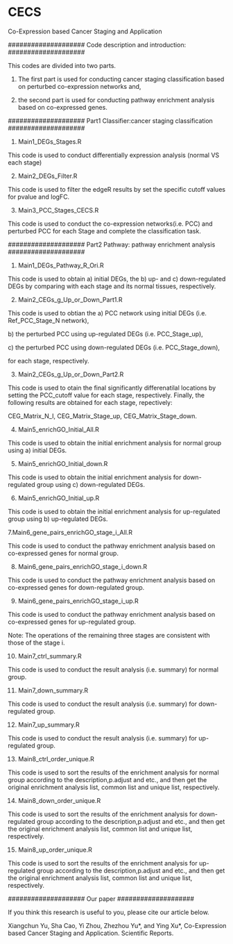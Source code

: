 # CECS
Co-Expression based Cancer Staging and Application


#################### Code description and introduction: ####################

This codes are divided into two parts. 

1) The first part is used for conducting cancer staging classification based on perturbed co-expression networks and,

2) the second part is used for conducting pathway enrichment analysis based on co-expressed genes.


#################### Part1 Classifier:cancer staging classification ####################

1. Main1_DEGs_Stages.R

This code is used to conduct differentially expression analysis (normal VS each stage)

2. Main2_DEGs_Filter.R

This code is used to filter the edgeR results by set the specific cutoff values for pvalue and logFC.

3. Main3_PCC_Stages_CECS.R

This code is used to conduct the co-expression networks(i.e. PCC) and perturbed PCC for each Stage and complete the classification task.


#################### Part2 Pathway: pathway enrichment analysis ####################

1. Main1_DEGs_Pathway_R_Ori.R

This code is used to obtain a) initial DEGs, the b) up- and c) down-regulated DEGs by comparing with each stage and its normal tissues, respectively.

2. Main2_CEGs_g_Up_or_Down_Part1.R

This code is used to obtian the 
a) PCC network using initial DEGs (i.e. Ref_PCC_Stage_N network), 

b) the perturbed PCC using up-regulated DEGs (i.e.  PCC_Stage_up), 

c) the perturbed PCC using down-regulated DEGs (i.e. PCC_Stage_down), 

for each stage, respectively.

3. Main2_CEGs_g_Up_or_Down_Part2.R

This code is used to otain the final significantly differenatilal locations by setting the PCC_cutoff value for each stage, respectively. Finally, the following results are obtained for each stage, repectively:

CEG_Matrix_N_I, CEG_Matrix_Stage_up, CEG_Matrix_Stage_down.

4. Main5_enrichGO_Initial_All.R

This code is used to obtain the initial enrichment analysis for normal group using a) initial DEGs.

5. Main5_enrichGO_Initial_down.R

This code is used to obtain the initial enrichment analysis for down-regulated group using c) down-regulated DEGs.

6. Main5_enrichGO_Initial_up.R

This code is used to obtain the initial enrichment analysis for up-regulated group using b) up-regulated DEGs.

7.Main6_gene_pairs_enrichGO_stage_i_All.R

This code is used to conduct the pathway enrichment analysis based on co-expressed genes for normal group.

8. Main6_gene_pairs_enrichGO_stage_i_down.R

This code is used to conduct the pathway enrichment analysis based on co-expressed genes for down-regulated group.

9. Main6_gene_pairs_enrichGO_stage_i_up.R

This code is used to conduct the pathway enrichment analysis based on co-expressed genes for up-regulated group.

Note: The operations of the remaining three stages are consistent with those of the stage i.

10. Main7_ctrl_summary.R

This code is used to conduct the result analysis (i.e. summary) for normal group.

11. Main7_down_summary.R

This code is used to conduct the result analysis (i.e. summary) for down-regulated group.

12. Main7_up_summary.R

This code is used to conduct the result analysis (i.e. summary) for up-regulated group.

13. Main8_ctrl_order_unique.R

This code is used to sort the results of the enrichment analysis for normal group according to the description,p.adjust and etc., and then get the original enrichment analysis list, common list and unique list, respectively.

14. Main8_down_order_unique.R

This code is used to sort the results of the enrichment analysis for down-regulated group according to the description,p.adjust and etc., and then get the original enrichment analysis list, common list and unique list, respectively.

15. Main8_up_order_unique.R

This code is used to sort the results of the enrichment analysis for up-regulated group according to the description,p.adjust and etc., and then get the original enrichment analysis list, common list and unique list, respectively.


#################### Our paper ####################

If you think this research is useful to you, please cite our article below.

Xiangchun Yu, Sha Cao, Yi Zhou, Zhezhou Yu*, and Ying Xu*, Co-Expression based Cancer Staging and Application. Scientific Reports.








